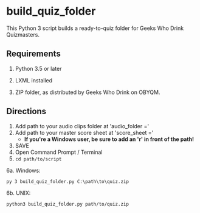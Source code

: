 # build_quiz_folder
This Python 3 script builds a ready-to-quiz folder for Geeks Who Drink Quizmasters.

## Requirements
1. Python 3.5 or later

2. LXML installed

3. ZIP folder, as distributed by Geeks Who Drink on OBYQM.

## Directions
1. Add path to your audio clips folder at 'audio_folder ='
2. Add path to your master score sheet at 'score_sheet ='
    - **If you're a Windows user, be sure to add an 'r' in front of the path!**
3. SAVE
4. Open Command Prompt / Terminal
5. <code>cd path/to/script</code>

6a. Windows: 

<code>py 3 build_quiz_folder.py C:\path\to\quiz.zip</code>

6b. UNIX: 

<code>python3 build_quiz_folder.py path/to/quiz.zip</code>
